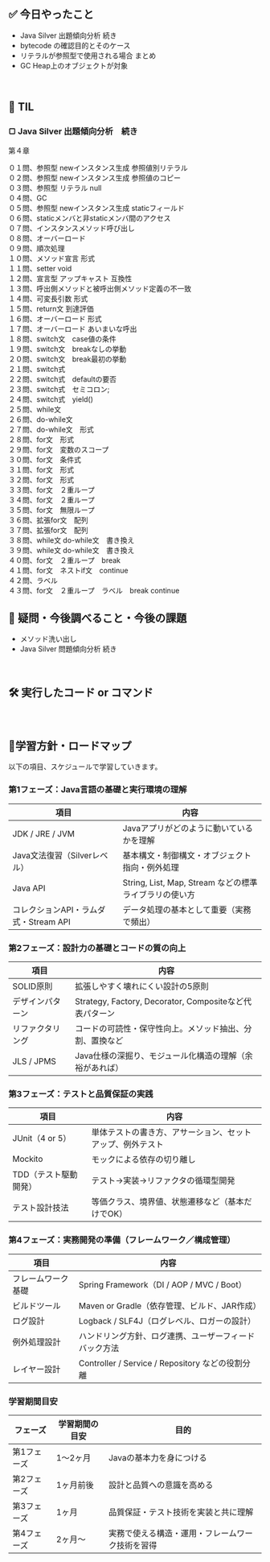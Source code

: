## ✅ 今日やったこと
- Java Silver 出題傾向分析 続き
- bytecode の確認目的とそのケース
- リテラルが参照型で使用される場合 まとめ
- GC Heap上のオブジェクトが対象

<br>

## 📌 TIL
### ▢ Java Silver 出題傾向分析　続き
第４章<br>

０１問、参照型 newインスタンス生成 参照値別リテラル<br>
０２問、参照型 newインスタンス生成 参照値のコピー<br>
０３問、参照型 リテラル null<br>
０４問、GC<br>
０５問、参照型 newインスタンス生成 staticフィールド<br>
０６問、staticメンバと非staticメンバ間のアクセス<br>
０７問、インスタンスメソッド呼び出し<br>
０８問、オーバーロード<br>
０９問、順次処理<br>
１０問、メソッド宣言 形式<br>
１１問、setter void<br>
１２問、宣言型 アップキャスト 互換性<br>
１３問、呼出側メソッドと被呼出側メソッド定義の不一致<br>
１４問、可変長引数 形式<br>
１５問、return文 到達評価<br>
１６問、オーバーロード 形式<br>
１７問、オーバーロード あいまいな呼出<br>
１８問、switch文　case値の条件<br>
１９問、switch文　breakなしの挙動<br>
２０問、switch文　break最初の挙動<br>
２１問、switch式　<br>
２２問、switch式　defaultの要否<br>
２３問、switch式　セミコロン;<br>
２４問、switch式　yield()<br>
２５問、while文<br>
２６問、do-while文<br>
２７問、do-while文　形式<br>
２８問、for文　形式<br>
２９問、for文　変数のスコープ<br>
３０問、for文　条件式<br>
３１問、for文　形式<br>
３２問、for文　形式<br>
３３問、for文　２重ループ<br>
３４問、for文　２重ループ<br>
３５問、for文　無限ループ<br>
３６問、拡張for文　配列<br>
３７問、拡張for文　配列<br>
３８問、while文 do-while文　書き換え<br>
３９問、while文 do-while文　書き換え<br>
４０問、for文　２重ループ　break<br>
４１問、for文　ネストif文　continue<br>
４２問、ラベル<br>
４３問、for文　２重ループ　ラベル　break continue<br>

## 🤔 疑問・今後調べること・今後の課題
- メソッド洗い出し
- Java Silver 問題傾向分析 続き

<br>

## 🛠️ 実行したコード or コマンド
### 
<br>

##  🧩学習方針・ロードマップ
以下の項目、スケジュールで学習していきます。

### **第1フェーズ：Java言語の基礎と実行環境の理解**

| 項目 | 内容 |
| --- | --- |
| JDK / JRE / JVM | Javaアプリがどのように動いているかを理解 |
| Java文法復習（Silverレベル） | 基本構文・制御構文・オブジェクト指向・例外処理 |
| Java API | String, List, Map, Stream などの標準ライブラリの使い方 |
| コレクションAPI・ラムダ式・Stream API | データ処理の基本として重要（実務で頻出） |

### **第2フェーズ：設計力の基礎とコードの質の向上**

| 項目 | 内容 |
| --- | --- |
| SOLID原則 | 拡張しやすく壊れにくい設計の5原則 |
| デザインパターン | Strategy, Factory, Decorator, Compositeなど代表パターン |
| リファクタリング | コードの可読性・保守性向上。メソッド抽出、分割、置換など |
| JLS / JPMS | Java仕様の深掘り、モジュール化構造の理解（余裕があれば） |

### **第3フェーズ：テストと品質保証の実践**

| 項目 | 内容 |
| --- | --- |
| JUnit（4 or 5） | 単体テストの書き方、アサーション、セットアップ、例外テスト |
| Mockito | モックによる依存の切り離し |
| TDD（テスト駆動開発） | テスト→実装→リファクタの循環型開発 |
| テスト設計技法 | 等価クラス、境界値、状態遷移など（基本だけでOK） |

### **第4フェーズ：実務開発の準備（フレームワーク／構成管理）**

| 項目 | 内容 |
| --- | --- |
| フレームワーク基礎 | Spring Framework（DI / AOP / MVC / Boot） |
| ビルドツール | Maven or Gradle（依存管理、ビルド、JAR作成） |
| ログ設計 | Logback / SLF4J（ログレベル、ロガーの設計） |
| 例外処理設計 | ハンドリング方針、ログ連携、ユーザーフィードバック方法 |
| レイヤー設計 | Controller / Service / Repository などの役割分離 |

### 学習期間目安

| フェーズ | 学習期間の目安 | 目的 |
| --- | --- | --- |
| 第1フェーズ | 1～2ヶ月 | Javaの基本力を身につける |
| 第2フェーズ | 1ヶ月前後 | 設計と品質への意識を高める |
| 第3フェーズ | 1ヶ月 | 品質保証・テスト技術を実装と共に理解 |
| 第4フェーズ | 2ヶ月～ | 実務で使える構造・運用・フレームワーク技術を習得 |